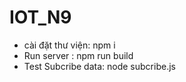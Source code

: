 # IOT_N9

- cài đặt thư viện: npm i
- Run server : npm run build 
- Test Subcribe data: node subcribe.js
